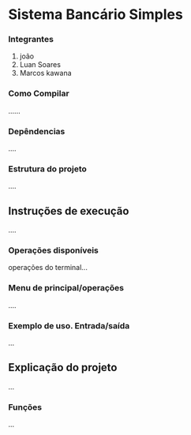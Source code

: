 # Sistema Bancário Simples

### Integrantes

1. joão
2. Luan Soares
3. Marcos kawana

### Como Compilar

......

### Depêndencias
....

### Estrutura do projeto
....

## Instruções de execução
....

### Operações disponíveis
operações do terminal...

### Menu de principal/operações
....

### Exemplo de uso. Entrada/saída
...

## Explicação do projeto
...

### Funções
...
